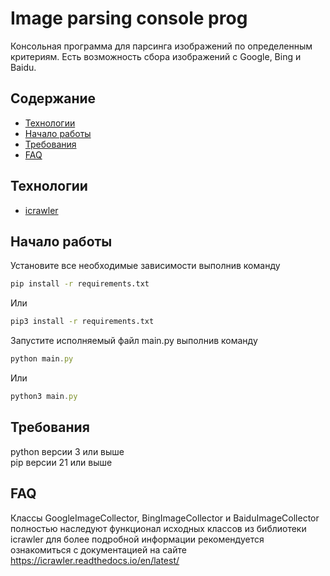 # Image parsing console prog
Консольная программа для парсинга изображений по определенным критериям. Есть возможность сбора изображений с Google, Bing и Baidu.
## Содержание
- [Технологии](#технологии)
- [Начало работы](#начало-работы)
- [Требования](#to-do)
- [FAQ](#FAQ)

## Технологии
- [icrawler](https://icrawler.readthedocs.io/en/latest/)


## Начало работы

Установите все необходимые зависимости выполнив команду
```sh
pip install -r requirements.txt
```
Или 
```sh
pip3 install -r requirements.txt
```

Запустите исполняемый файл main.py выполнив команду
```typescript
python main.py
```
Или
```typescript
python3 main.py
```

## Требования
python версии 3 или выше<br>
pip версии 21 или выше

## FAQ
Классы GoogleImageCollector, BingImageCollector и BaiduImageCollector полностью наследуют функционал исходных классов из библиотеки icrawler для более подробной информации рекомендуется ознакомиться с документацией на сайте https://icrawler.readthedocs.io/en/latest/
